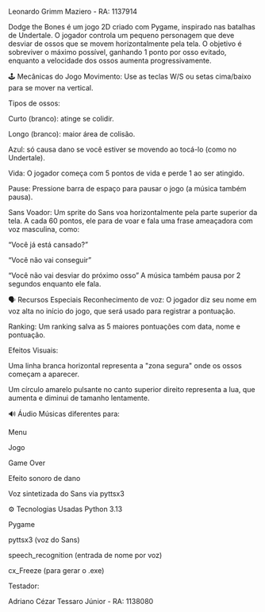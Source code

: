 Leonardo Grimm Maziero - RA: 1137914


Dodge the Bones é um jogo 2D criado com Pygame, inspirado nas batalhas de Undertale. O jogador controla um pequeno personagem que deve desviar de ossos que se movem horizontalmente pela 
tela. O objetivo é sobreviver o máximo possível, ganhando 1 ponto por osso evitado, enquanto a velocidade dos ossos aumenta progressivamente.

🕹️ Mecânicas do Jogo
Movimento:
Use as teclas W/S ou setas cima/baixo para se mover na vertical.

Tipos de ossos:

Curto (branco): atinge se colidir.

Longo (branco): maior área de colisão.

Azul: só causa dano se você estiver se movendo ao tocá-lo (como no Undertale).

Vida:
O jogador começa com 5 pontos de vida e perde 1 ao ser atingido.

Pause:
Pressione barra de espaço para pausar o jogo (a música também pausa).

Sans Voador:
Um sprite do Sans voa horizontalmente pela parte superior da tela.
A cada 60 pontos, ele para de voar e fala uma frase ameaçadora com voz masculina, como:

“Você já está cansado?”

“Você não vai conseguir”

“Você não vai desviar do próximo osso”
A música também pausa por 2 segundos enquanto ele fala.

🗣️ Recursos Especiais
Reconhecimento de voz:
O jogador diz seu nome em voz alta no início do jogo, que será usado para registrar a pontuação.

Ranking:
Um ranking salva as 5 maiores pontuações com data, nome e pontuação.

Efeitos Visuais:

Uma linha branca horizontal representa a "zona segura" onde os ossos começam a aparecer.

Um círculo amarelo pulsante no canto superior direito representa a lua, que aumenta e diminui de tamanho lentamente.

🔊 Áudio
Músicas diferentes para:

Menu

Jogo

Game Over

Efeito sonoro de dano

Voz sintetizada do Sans via pyttsx3

⚙️ Tecnologias Usadas
Python 3.13

Pygame

pyttsx3 (voz do Sans)

speech_recognition (entrada de nome por voz)

cx_Freeze (para gerar o .exe)




Testador: 


Adriano Cézar Tessaro Júnior - RA: 1138080
